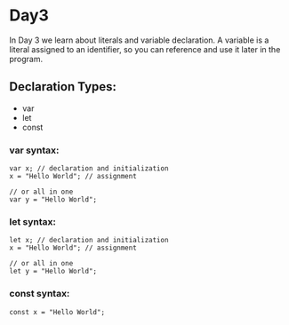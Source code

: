 # Day3
In Day 3 we learn about literals and variable declaration.
A variable is a literal assigned to an identifier, so you can reference and use it later in the program.

## Declaration Types:
* var
* let
* const

### var syntax:
```
var x; // declaration and initialization
x = "Hello World"; // assignment

// or all in one
var y = "Hello World";
```

### let syntax:
```
let x; // declaration and initialization
x = "Hello World"; // assignment

// or all in one
let y = "Hello World";
```

### const syntax:
```
const x = "Hello World";
```
